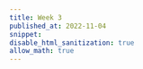 ```yaml
---
title: Week 3
published_at: 2022-11-04
snippet: 
disable_html_sanitization: true
allow_math: true
---
```


# 